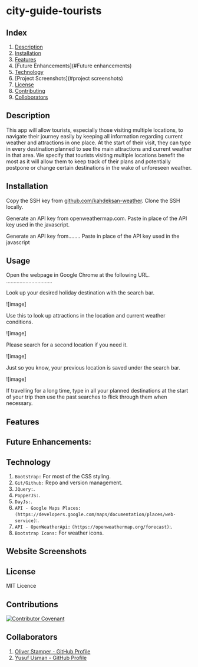 # city-guide-tourists

## Index
1. [Description](#description)
2. [Installation](#installation)
3. [Features](#features)
4. [Future Enhancements](#Future enhancements)
5. [Technology](#technology)
6. [Project Screenshots](#project screenshots)
7. [License](#license)
8. [Contributing](#contributing)
9. [Colloborators](#collaborators)


## Description

This app will allow tourists, especially those visiting multiple locations, to navigate their journey easily by keeping all information regarding current weather and attractions in one place. At the start of their visit, they can type in every destination planned to see the main attractions and current weather in that area. We specify that tourists visiting multiple locations benefit the most as it will allow them to keep track of their plans and potentially postpone or change certain destinations in the wake of unforeseen weather.


## Installation
Copy the SSH key from [github.com/kahdeksan-weather](https://github.com/Zuhra-Y/city-guide-tourists). Clone the SSH locally.

Generate an API key from openweathermap.com. Paste in place of the API key used in the javascript.

Generate an API key from........ Paste in place of the API key used in the javascript

## Usage
Open the webpage in Google Chrome at the following URL. 
...............................

Look up your desired holiday destination with the search bar.

![image]

Use this to look up attractions in the location and current weather conditions.

![image]


Please search for a second location if you need it.

![image]

Just so you know, your previous location is saved under the search bar.

![image]

If travelling for a long time, type in all your planned destinations at the start of your trip then use the past searches to flick through them when necessary.

## Features

## Future Enhancements:

## Technology
1. `Bootstrap:` For most of the CSS styling.
2. `Git/Github:` Repo and version management.
3. `JQuery:`.
4. `PopperJS:`. 
5. `DayJs:`.
6. `API - Google Maps Places:` `(https://developers.google.com/maps/documentation/places/web-service)`:.
7. `API - OpenWeatherApi:` `(https://openweathermap.org/forecast)`:.
8. `Bootstrap Icons:` For weather icons.

## Website Screenshots

## License
MIT Licence

## Contributions
[![Contributor Covenant](https://img.shields.io/badge/Contributor%20Covenant-2.1-4baaaa.svg)](code_of_conduct.md)

## Collaborators

1.  [Oliver Stamper - GitHub Profile](https://github.com/oliverstamper)
2.  [Yusuf Usman - GitHub Profile](https://github.com/Y-usman)
